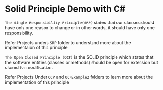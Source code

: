 # Solid Principle Demo with C# 


`The Single Responsibility Principle(SRP)` states that our classes should have only one reason to change or in other words, it should have only one responsibility.

Refer Projects unders `SRP` folder to understand more about the implementaion of this principle

`The Open Closed Principle (OCP)` is the SOLID principle which states that the software entities (classes or methods) should be open for extension but closed for modification.

Refer Projects Under `OCP` and `OCPExample2` folders to learn more about the implementation of this principle
